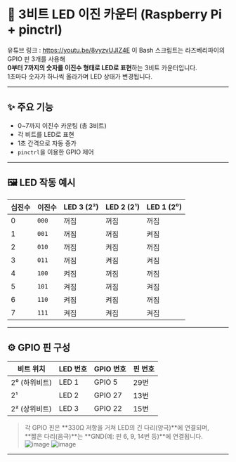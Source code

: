 
# 🔢 3비트 LED 이진 카운터 (Raspberry Pi + pinctrl)

유튜브 링크 : https://youtu.be/8vyzvUJIZ4E
이 Bash 스크립트는 라즈베리파이의 GPIO 핀 3개를 사용해  
**0부터 7까지의 숫자를 이진수 형태로 LED로 표현**하는 3비트 카운터입니다.  
1초마다 숫자가 하나씩 올라가며 LED 상태가 변경됩니다.

---

## ✨ 주요 기능

- 0~7까지 이진수 카운팅 (총 3비트)
- 각 비트를 LED로 표현
- 1초 간격으로 자동 증가
- `pinctrl`을 이용한 GPIO 제어

---

## 🖼️ LED 작동 예시

| 십진수 | 이진수 | LED 3 (2²) | LED 2 (2¹) | LED 1 (2⁰) |
|--------|--------|------------|------------|------------|
| 0      | `000`  | 꺼짐       | 꺼짐       | 꺼짐       |
| 1      | `001`  | 꺼짐       | 꺼짐       | 켜짐       |
| 2      | `010`  | 꺼짐       | 켜짐       | 꺼짐       |
| 3      | `011`  | 꺼짐       | 켜짐       | 켜짐       |
| 4      | `100`  | 켜짐       | 꺼짐       | 꺼짐       |
| 5      | `101`  | 켜짐       | 꺼짐       | 켜짐       |
| 6      | `110`  | 켜짐       | 켜짐       | 꺼짐       |
| 7      | `111`  | 켜짐       | 켜짐       | 켜짐       |

---

## ⚙️ GPIO 핀 구성

| 비트 위치 | LED 번호 | GPIO 번호 | 핀 번호 |
|-----------|-----------|-------------|----------|
| 2⁰ (하위비트) | LED 1    | GPIO 5     | 29번     |
| 2¹          | LED 2    | GPIO 27    | 13번     |
| 2² (상위비트) | LED 3    | GPIO 22    | 15번     |

> 각 GPIO 핀은 **330Ω 저항을 거쳐 LED의 긴 다리(양극)**에 연결되며,  
> **짧은 다리(음극)**는 **GND(예: 핀 6, 9, 14번 등)**에 연결됩니다.
![image](https://github.com/user-attachments/assets/5f1d7552-6862-46b3-bfb4-6f455f629a46)
![image](https://github.com/user-attachments/assets/673b2d2c-b92f-4cb3-abff-b32586934df0)

---

